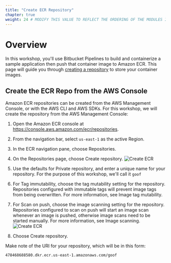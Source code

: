 ```yaml
---
title: "Create ECR Repository"
chapter: true
weight: 24 # MODIFY THIS VALUE TO REFLECT THE ORDERING OF THE MODULES IF APPLICABLE
---
```


# Overview
In this workshop, you'll use Bitbucket Pipelines to build and containerize a sample application then push that container image to Amazon ECR. This page will guide you through [creating a repository](https://docs.aws.amazon.com/AmazonECR/latest/userguide/repository-create.html) to store your container images.

## Create the ECR Repo from the AWS Console
Amazon ECR repositories can be created from the AWS Management Console, or with the AWS CLI and AWS SDKs. For this workshop, we will create the repository from the AWS Management Console:

1. Open the Amazon ECR console at https://console.aws.amazon.com/ecr/repositories.
1. From the navigation bar, select `us-east-1` as the active Region.
1. In the ECR navigation pane, choose Repositories.
1. On the Repositories page, choose Create repository.
![Create ECR](/images/aws-ecr-create-repository.png)

1. Use the defaults for Private repository, and enter a unique name for your repository.  For the purpose of this workshop, we'll call it `goof`
1. For Tag immutability, choose the tag mutability setting for the repository. Repositories configured with immutable tags will prevent image tags from being overwritten. For more information, see Image tag mutability.
1. For Scan on push, choose the image scanning setting for the repository. Repositories configured to scan on push will start an image scan whenever an image is pushed, otherwise image scans need to be started manually. For more information, see Image scanning.
![Create ECR](/images/aws-ecr-create-repository-details.png)

1. Choose Create repository.

Make note of the URI for your repository, which will be in this form:

`478468688580.dkr.ecr.us-east-1.amazonaws.com/goof`

